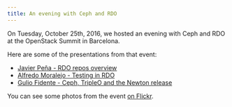 ```yaml
---
title: An evening with Ceph and RDO
---
```


On Tuesday, October 25th, 2016, we hosted an evening
with Ceph and RDO at the OpenStack Summit in Barcelona.

Here are some of the presentations from that event:

* [Javier Peña - RDO repos overview]( /events/presentations/2016/ceph-rdo-barcelona/jpena)
* [Alfredo Moralejo - Testing in RDO](http://www.slideshare.net/amoralej/rdo-and-ceph-meetup-bcn-testing-in-rdo)
* [Gulio Fidente - Ceph, TripleO and the Newton release](http://giuliofidente.com/2016/08/ceph-tripleo-and-the-newton-release.html)

You can see some photos from the event [on
Flickr](https://www.flickr.com/photos/rbowen/sets/72157675620637236).

